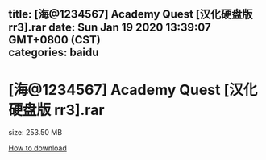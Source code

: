 
title: [海@1234567] Academy Quest  [汉化硬盘版 rr3].rar
date: Sun Jan 19 2020 13:39:07 GMT+0800 (CST)    
categories: baidu
---

# [海@1234567] Academy Quest  [汉化硬盘版 rr3].rar
size: 253.50 MB
 
 

[How to download](https://bpcam.bemobtrk.com/go/2ceec3aa-1ca2-46d6-b9ff-aaa5c184517c?jno=5450)